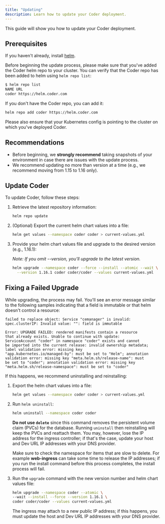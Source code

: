 ```yaml
---
title: "Updating"
description: Learn how to update your Coder deployment.
---
```


This guide will show you how to update your Coder deployment.

## Prerequisites

If you haven't already, install [helm](https://helm.sh/docs/intro/install/).

Before beginning the update process, please make sure that you've added the
Coder helm repo to your cluster. You can verify that the Coder repo has been
added to helm using `helm repo list`:

```bash
$ helm repo list
NAME URL
coder https://helm.coder.com
```

If you don't have the Coder repo, you can add it:

```bash
helm repo add coder https://helm.coder.com
```

Please also ensure that your Kubernetes config is pointing to the cluster on
which you've deployed Coder.

## Recommendations

- Before beginning, we **strongly recommend** taking snapshots
of your environment in case there are issues with the update process.
- We recommend updating no more than version at a time (e.g., we recommend
  moving from 1.15 to 1.16 only).

## Update Coder

To update Coder, follow these steps:

1. Retrieve the latest repository information:

    ```bash
    helm repo update
    ```

1. (Optional) Export the current helm chart values into a file:

    ```bash
    helm get values --namespace coder coder > current-values.yml
    ```

1. Provide your helm chart values file and upgrade to the desired version (e.g.,
1.16.1):

    *Note: If you omit --version, you'll upgrade to the latest version.*

    ```bash
    helm upgrade --namespace coder --force --install --atomic --wait \
      --version 1.16.1 coder coder/coder --values current-values.yml
    ```

## Fixing a Failed Upgrade

While upgrading, the process may fail. You'll see an error message similar to
the following samples indicating that a field is immutable or that helm doesn't
control a resource:

```text
failed to replace object: Service "cemanager" is invalid: 
spec.clusterIP: Invalid value: "": field is immutable
```

```text
Error: UPGRADE FAILED: rendered manifests contain a resource
that already exists. Unable to continue with update:
ServiceAccount "coder" in namespace "coder" exists and cannot
be imported into the current release: invalid ownership metadata;
label validation error: missing key
"app.kubernetes.io/managed-by": must be set to "Helm"; annotation
validation error: missing key "meta.helm.sh/release-name": must
be set to "coder"; annotation validation error: missing key
"meta.helm.sh/release-namespace": must be set to "coder"
```

If this happens, we recommend uninstalling and reinstalling:

1. Export the helm chart values into a file:

    ```bash
    helm get values --namespace coder coder > current-values.yml
    ```

1. Run `helm uninstall`:

    ```bash
    helm uninstall --namespace coder coder
    ```

    **Do not use `delete`** since this command removes the persistent volume
    claim (PVCs) for the database. Running `uninstall` then reinstalling will
    keep the PVCs and reattach them. You may, however, lose the IP address for
    the ingress controller; if that's the case, update your host and Dev URL IP
    addresses with your DNS provider.

    Make sure to check the namespace for items that are slow to delete. For
    example **web-ingress** can take some time to release the IP addresses; if
    you run the install command before this process completes, the install
    process will fail.

1. Run the `upgrade` command with the new version number and helm chart values
   file:

    ```bash
    helm upgrade --namespace coder --atomic \
    --wait --install --force --version 1.16.1 \
    coder coder/coder --values current-values.yml
    ```

    The ingress may attach to a new public IP address; if this happens, you must
    update the host and Dev URL IP addresses with your DNS provider.
